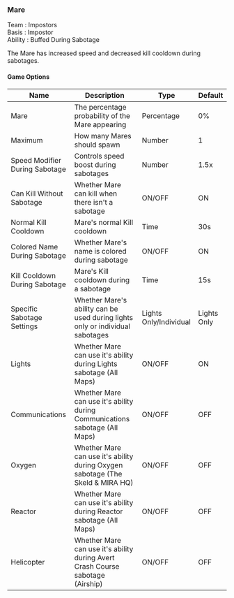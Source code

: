 ### Mare

Team : Impostors<br>
Basis : Impostor<br>
Ability : Buffed During Sabotage

The Mare has increased speed and decreased kill cooldown during sabotages.

#### Game Options

|               Name             |                                 Description                                    |           Type         |   Default   |
| ------------------------------ | ------------------------------------------------------------------------------ | ---------------------- | ----------- |
| Mare                           | The percentage probability of the Mare appearing                               |        Percentage      |     0%      | 
| Maximum                        | How many Mares should spawn                                                    |          Number        |      1      |
| Speed Modifier During Sabotage | Controls speed boost during sabotages                                          |          Number        |    1.5x     |
| Can Kill Without Sabotage      | Whether Mare can kill when there isn't a sabotage                              |          ON/OFF        |     ON      |
| Normal Kill Cooldown           | Mare's normal Kill cooldown                                                    |           Time         |    30s      |
| Colored Name During Sabotage   | Whether Mare's name is colored during sabotage                                 |          ON/OFF        |     ON      |
| Kill Cooldown During Sabotage  | Mare's Kill cooldown during a sabotage                                         |           Time         |    15s      |
| Specific Sabotage Settings     | Whether Mare's ability can be used during lights only or individual sabotages  | Lights Only/Individual | Lights Only |
| Lights                         | Whether Mare can use it's ability during Lights sabotage (All Maps)            |          ON/OFF        |     ON      |
| Communications                 | Whether Mare can use it's ability during Communications sabotage (All Maps)    |          ON/OFF        |     OFF     |
| Oxygen                         | Whether Mare can use it's ability during Oxygen sabotage (The Skeld & MIRA HQ) |          ON/OFF        |     OFF     |
| Reactor                        | Whether Mare can use it's ability during Reactor sabotage (All Maps)           |          ON/OFF        |     OFF     |
| Helicopter                     | Whether Mare can use it's ability during Avert Crash Course sabotage (Airship) |          ON/OFF        |     OFF     |